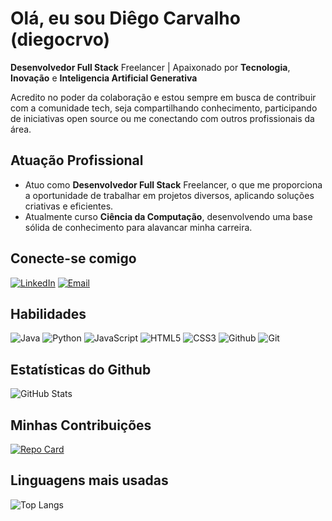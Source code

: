 # Olá, eu sou Diêgo Carvalho (diegocrvo)
**Desenvolvedor Full Stack** Freelancer | Apaixonado por **Tecnologia**, **Inovação** e **Inteligencia Artificial Generativa**

Acredito no poder da colaboração e estou sempre em busca de contribuir com a comunidade tech, seja compartilhando conhecimento, participando de iniciativas open source ou me conectando com outros profissionais da área. 

## Atuação Profissional
- Atuo como **Desenvolvedor Full Stack** Freelancer, o que me proporciona a oportunidade de trabalhar em projetos diversos, aplicando soluções criativas e eficientes.
- Atualmente curso **Ciência da Computação**, desenvolvendo uma base sólida de conhecimento para alavancar minha carreira.

## Conecte-se comigo
[![LinkedIn](https://img.shields.io/badge/LinkedIn-9ef01a?style=for-the-badge&logo=linkedin&logoColor=black)](https://www.linkedin.com/in/diego-j-carvalho/)
[![Email](https://img.shields.io/badge/Email-9ef01a?style=for-the-badge)](mailto:diegojcrvo@gmail.com)

## Habilidades
![Java](https://img.shields.io/badge/java-9ef01a?style=for-the-badge&logo=openjdk&logoColor=black)
![Python](https://img.shields.io/badge/python-9ef01a?style=for-the-badge&logo=python&logoColor=black)
![JavaScript](https://img.shields.io/badge/JavaScript-9ef01a?style=for-the-badge&logo=javascript&logoColor=black)
![HTML5](https://img.shields.io/badge/HTML5-9ef01a?style=for-the-badge&logo=html5&logoColor=black)
![CSS3](https://img.shields.io/badge/CSS3-9ef01a?style=for-the-badge&logo=css3&logoColor=black)
![Github](https://img.shields.io/badge/GITHUB-9ef01a?style=for-the-badge&logo=github&logoColor=black)
![Git](https://img.shields.io/badge/GIT-9ef01a?style=for-the-badge&logo=git&logoColor=black)

## Estatísticas do Github
![GitHub Stats](https://github-readme-stats.vercel.app/api?username=diegocrvo&theme=transparent&bg_color=9ef01a&border_color=9ef01a&show_icons=true&icon_color=000&title_color=000&text_color=000&hide_title=true)

## Minhas Contribuições
[![Repo Card](https://github-readme-stats.vercel.app/api/pin/?username=diegocrvo&repo=dio-lab-open-source&bg_color=9ef01a&border_color=9ef01a&show_icons=true&icon_color=000&title_color=000&text_color=000)](https://github.com/diegocrvo/dio-lab-open-source)

## Linguagens mais usadas
![Top Langs](https://github-readme-stats-git-masterrstaa-rickstaa.vercel.app/api/top-langs/?username=diegocrvo&layout=compact&bg_color=9ef01a&border_color=9ef01a&title_color=E94D5F&text_color=000&hide_title=true)
